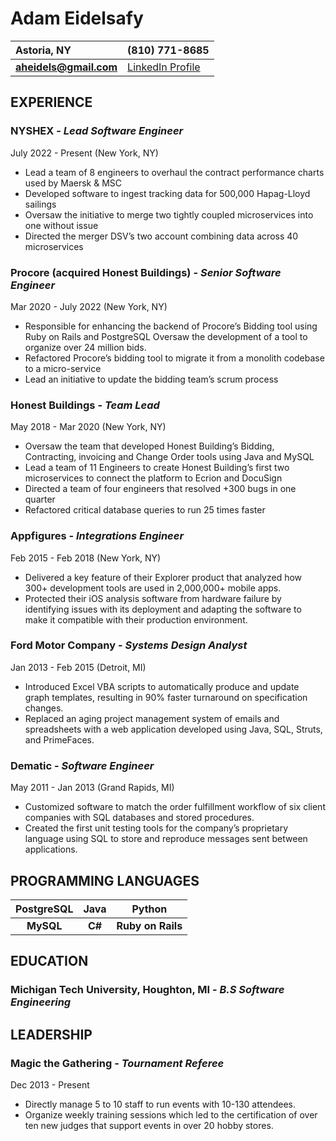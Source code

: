 # Adam Eidelsafy 
| **Astoria, NY**        | **(810) 771-8685**     |
| :----------------------| :--------------------- | 
| **aheidels@gmail.com** | [LinkedIn Profile](https://www.linkedin.com/in/adam-eidelsafy-81025227/) |

## EXPERIENCE 
### NYSHEX \- *Lead Software Engineer* 
July 2022 \- Present (New York, NY) 
- Lead a team of 8 engineers to overhaul the contract performance charts used by Maersk & MSC 
- Developed software to ingest tracking data for 500,000 Hapag-Lloyd sailings 
- Oversaw the initiative to merge two tightly coupled microservices into one without issue 
- Directed the merger DSV’s two account combining data across 40 microservices 
### Procore (acquired Honest Buildings) \- *Senior Software Engineer* 
Mar 2020 \- July 2022 (New York, NY) 
- Responsible for enhancing the backend of Procore’s Bidding tool using Ruby on Rails and PostgreSQL Oversaw the development of a tool to organize over 24 million bids. 
- Refactored Procore’s bidding tool to migrate it from a monolith codebase to a micro-service 
- Lead an initiative to update the bidding team’s scrum process  
### Honest Buildings \- *Team Lead* 
May 2018 \- Mar 2020 (New York, NY) 
- Oversaw the team that developed Honest Building’s Bidding, Contracting, invoicing and Change Order tools using Java and MySQL
- Lead a team of 11 Engineers to create Honest Building’s first two microservices to connect the platform to Ecrion and DocuSign 
- Directed a team of four engineers that resolved \+300 bugs in one quarter 
- Refactored critical database queries to run 25 times faster 
### Appfigures \- *Integrations Engineer* 
Feb 2015 \- Feb 2018 (New York, NY) 
- Delivered a key feature of their Explorer product that analyzed how 300+ development tools are used in 2,000,000+ mobile apps. 
- Protected their iOS analysis software from hardware failure by identifying issues with its deployment and adapting the software to make it compatible with their production environment.  
### Ford Motor Company \- *Systems Design Analyst* 
Jan 2013 \- Feb 2015 (Detroit, MI) 
- Introduced Excel VBA scripts to automatically produce and update graph templates, resulting in 90% faster turnaround on specification changes. 
- Replaced an aging project management system of emails and spreadsheets with a web application developed using Java, SQL, Struts, and PrimeFaces. 
### Dematic \- *Software Engineer* 
May 2011 \- Jan 2013 (Grand Rapids, MI) 
- Customized software to match the order fulfillment workflow of six client companies with SQL databases and stored procedures. 
- Created the first unit testing tools for the company’s proprietary language using SQL to store and reproduce messages sent between applications.
## PROGRAMMING LANGUAGES 
| PostgreSQL | Java     | Python            |
|:----------:|:--------:|:-----------------:|
| **MySQL**  | **C#**   | **Ruby on Rails** | 
## EDUCATION
### Michigan Tech University, Houghton, MI \- *B.S Software Engineering*
## LEADERSHIP
### Magic the Gathering \- *Tournament Referee* 
Dec 2013 \- Present  
- Directly manage 5 to 10 staff to run events with 10-130 attendees. 
- Organize weekly training sessions which led to the certification of over ten new judges that support events in over 20 hobby stores. 

